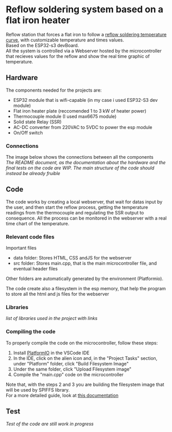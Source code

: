 # Reflow soldering system based on a flat iron heater 
Reflow station that forces a flat iron to follow a [reflow soldering temperature curve](https://www.compuphase.com/electronics/solderprofile-standard.png), with customizable temperature and times values.\
Based on the ESP32-s3 devBoard.\
All the system is controlled via a Webserver hosted by the microcontroller that recieves values for the reflow and show the real time graphic of temperature.

## Hardware


The components needed for the projects are:
*  ESP32 module that is wifi-capable (in my case i used ESP32-S3 dev module)
*  Flat iron heater plate (reccomended 1 to 3 kW of heater power)
*  Thermocouple module (I used max6675 module)
*  Solid state Relay (SSR)
*  AC-DC converter from 220VAC to 5VDC to power the esp module
* On/Off switch 

### Connections

The image below shows the connections between all the components\
*The README document, as the documentation about the hardware and the final tests on the code are WIP. The main structure of the code should instead be already fruible*

## Code

The code works by creating a local webserver, that wait for datas input by the user, and then start the reflow process, getting the temperature readings from the thermocouple and regulating the SSR output to consequence. All the process can be monitored in the webserver with a real time chart of the temperature.

### Relevant code files

Important files
* data folder: Stores HTML, CSS andJS for the webserver
* src folder: Stores main.cpp, that is the main microcontroller file, and eventual header files

Other folders are automatically generated by the environment (Platformio).

The code create also a filesystem in the esp memory, that help the program to store all the html and js files for the webserver
### Libraries
*list of libraries used in the project with links*
### Compiling the code

To properly compile the code on the microcontroller, follow these steps:
1. Install [PlatformIO](https://platformio.org/) in the VSCode IDE
2. In the IDE, click on the alien icon and, in the "Project Tasks" section, under "Platform" folder, click "Build Filesystem Image"
3. Under the same folder, click "Upload Filesystem image"
4. Compile the "main.cpp" code on the microcontroller

Note that, with the steps 2 and 3 you are building the filesystem image that will be used by SPIFFS library.\
For a more detailed guide, look at [this documentation](https://randomnerdtutorials.com/esp32-vs-code-platformio-spiffs/)
## Test

*Test of the code are still work in progress*
